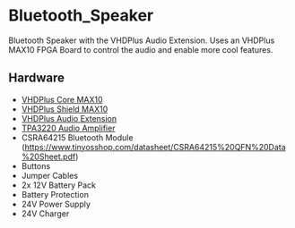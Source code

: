 # Bluetooth_Speaker
Bluetooth Speaker with the VHDPlus Audio Extension. Uses an VHDPlus MAX10 FPGA Board to control the audio and enable more cool features.

## Hardware
- [VHDPlus Core MAX10](https://shop.vhdplus.com/product/vhdplus-core-max10/)
- [VHDPlus Shield MAX10](https://shop.vhdplus.com/product/vhdplus-shield-max10/)
- [VHDPlus Audio Extension](https://shop.vhdplus.com/product/vhdplus-audio-extension/)
- [TPA3220 Audio Amplifier](https://www.arrow.de/products/tpa3220evm-micro/texas-instruments)
- CSRA64215 Bluetooth Module (https://www.tinyosshop.com/datasheet/CSRA64215%20QFN%20Data%20Sheet.pdf)
- Buttons
- Jumper Cables
- 2x 12V Battery Pack
- Battery Protection
- 24V Power Supply
- 24V Charger
